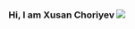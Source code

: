 ### Hi, I am Xusan Choriyev  <img src="https://i.giphy.com/media/gM5qFksULw54NMWyry/giphy.webp"></img>


